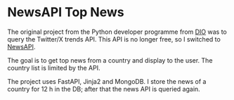 # NewsAPI Top News

The original project from the Python developer programme from [DIO](https://dio.me/en) was to query the Twitter/X trends API. This API is no longer free, so I switched to [NewsAPI](https://newsapi.org).

The goal is to get top news from a country and display to the user.
The country list is limited by the API.

The project uses FastAPI, Jinja2 and MongoDB.
I store the news of a country for 12 h in the DB; after that the news API is queried again.
